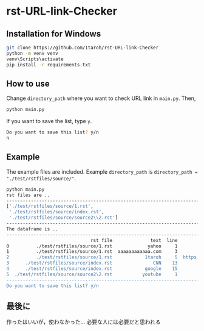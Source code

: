 # rst-URL-link-Checker

## Installation for Windows
```bash
git clone https://github.com/1taroh/rst-URL-link-Checker
python -m venv venv
venv\Scripts\activate
pip install -r requirements.txt
```

## How to use
Change `directory_path` where you want to check URL link in `main.py`.
Then,
```bash
python main.py
```
If you want to save the list, type `y`.
```bash
Do you want to save this list? y/n
n
```

## Example
The example files are included.
Example `directory_path` is `directory_path = "./test/rstfiles/source/"`.
```bash
python main.py
rst files are ..
--------------------------------------------------------------------------
['./test/rstfiles/source/1.rst',
 './test/rstfiles/source/index.rst',
 './test/rstfiles/source/source2\\2.rst']
--------------------------------------------------------------------------
The dataframe is ..
--------------------------------------------------------------------------
                               rst file              text  line                                                URL                                        http status
0          ./test/rstfiles/source/1.rst             yahoo     1                                 http://yahoo.co.jp                                                200      
1          ./test/rstfiles/source/1.rst  aaaaaaaaaaaa.com     3                          https://aaaaaaaaaaaa.com/  Error: HTTPSConnectionPool(host='aaaaaaaaaaaa....      
2          ./test/rstfiles/source/1.rst            1taroh     5  https://github.com/1taroh/rst-URL-link-Checkeraaa                                                404      
3      ./test/rstfiles/source/index.rst               CNN    13                                     http://cnn.com                                                200      
4      ./test/rstfiles/source/index.rst            google    15                                  http://google.com                                                200      
5  ./test/rstfiles/source/source2\2.rst           youtube     1                                 http://youtube.com                                                200      
--------------------------------------------------------------------------
Do you want to save this list? y/n
```

## 最後に
作ったはいいが，使わなかった...
必要な人には必要だと思われる